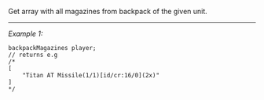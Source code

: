 Get array with all magazines from backpack of the given unit.


---
*Example 1:*
```sqf
backpackMagazines player;
// returns e.g
/*
[
	"Titan AT Missile(1/1)[id/cr:16/0](2x)"
]
*/
```